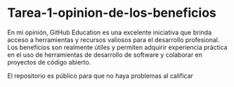# Tarea-1-opinion-de-los-beneficios
En mi opinión, GitHub Education es una excelente iniciativa que brinda acceso a herramientas y recursos valiosos para el desarrollo profesional. Los beneficios son realmente útiles y permiten adquirir experiencia práctica en el uso de herramientas de desarrollo de software y colaborar en proyectos de código abierto.

El repositorio es público para que no haya problemas al calificar
